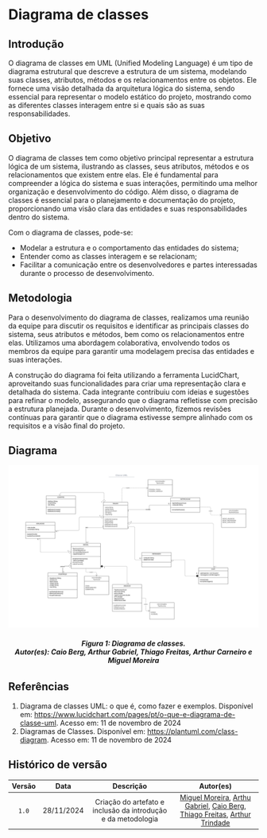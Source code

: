 # Diagrama de classes

## Introdução

O diagrama de classes em UML (Unified Modeling Language) é um tipo de diagrama estrutural que descreve a estrutura de um sistema, modelando suas classes, atributos, métodos e os relacionamentos entre os objetos. Ele fornece uma visão detalhada da arquitetura lógica do sistema, sendo essencial para representar o modelo estático do projeto, mostrando como as diferentes classes interagem entre si e quais são as suas responsabilidades.

## Objetivo

O diagrama de classes tem como objetivo principal representar a estrutura lógica de um sistema, ilustrando as classes, seus atributos, métodos e os relacionamentos que existem entre elas. Ele é fundamental para compreender a lógica do sistema e suas interações, permitindo uma melhor organização e desenvolvimento do código. Além disso, o diagrama de classes é essencial para o planejamento e documentação do projeto, proporcionando uma visão clara das entidades e suas responsabilidades dentro do sistema.

Com o diagrama de classes, pode-se:
- Modelar a estrutura e o comportamento das entidades do sistema;
- Entender como as classes interagem e se relacionam;
- Facilitar a comunicação entre os desenvolvedores e partes interessadas durante o processo de desenvolvimento.

## Metodologia

Para o desenvolvimento do diagrama de classes, realizamos uma reunião da equipe para discutir os requisitos e identificar as principais classes do sistema, seus atributos e métodos, bem como os relacionamentos entre elas. Utilizamos uma abordagem colaborativa, envolvendo todos os membros da equipe para garantir uma modelagem precisa das entidades e suas interações.

A construção do diagrama foi feita utilizando a ferramenta LucidChart, aproveitando suas funcionalidades para criar uma representação clara e detalhada do sistema. Cada integrante contribuiu com ideias e sugestões para refinar o modelo, assegurando que o diagrama refletisse com precisão a estrutura planejada. Durante o desenvolvimento, fizemos revisões contínuas para garantir que o diagrama estivesse sempre alinhado com os requisitos e a visão final do projeto.


## Diagrama

<div style="text-align: center;">
    <img src="../images/diagrama-classes.png" alt="Diagrama de Componentes">
</div>
<figcaption align='center'>
    <h6><b>Figura 1: Diagrama de classes. <br> Autor(es): Caio Berg, Arthur Gabriel, Thiago Freitas, Arthur Carneiro e Miguel Moreira</h6></b>
</figcaption>


## Referências

1. Diagrama de classes UML: o que é, como fazer e exemplos. Disponível em: <https://www.lucidchart.com/pages/pt/o-que-e-diagrama-de-classe-uml>. Acesso em:  11 de novembro de 2024
2. Diagramas de Classes. Disponível em: <https://plantuml.com/class-diagram>. Acesso em: 11 de novembro de 2024

## Histórico de versão

| Versão |    Data    |           Descrição           |     Autor(es)  |
| :----: | :--------: | :---------------------------: | :------------: |
| `1.0`  | 28/11/2024 | Criação do artefato e inclusão da introdução e da metodologia | [Miguel Moreira](https://github.com/EhOMiguel), [Arthu Gabriel](https://github.com/ShaineOliveira), [Caio Berg](https://github.com/Caio-bergbjj), [Thiago Freitas](https://github.com/thiagorfreitas), [Arthur Trindade](https://github.com/trindadea)|